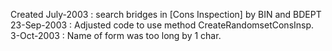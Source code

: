 Created July-2003 : search bridges in [Cons Inspection] by BIN and BDEPT  23-Sep-2003 : Adjusted code to use method CreateRandomsetConsInsp.  3-Oct-2003 : Name of form was too long by 1 char.
